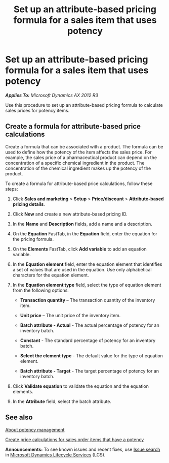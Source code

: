 ﻿---
title: Set up an attribute-based pricing formula for a sales item that uses potency
TOCTitle: Set up an attribute-based pricing formula for a sales item that uses potency
ms:assetid: ee19405e-c09e-4e24-9f90-3a33f941f20d
ms:mtpsurl: https://technet.microsoft.com/en-us/library/Dn527700(v=AX.60)
ms:contentKeyID: 59626233
ms.date: 04/18/2014
mtps_version: v=AX.60
---

# Set up an attribute-based pricing formula for a sales item that uses potency 


_**Applies To:** Microsoft Dynamics AX 2012 R3_

Use this procedure to set up an attribute-based pricing formula to calculate sales prices for potency items.

## Create a formula for attribute-based price calculations

Create a formula that can be associated with a product. The formula can be used to define how the potency of the item affects the sales price. For example, the sales price of a pharmaceutical product can depend on the concentration of a specific chemical ingredient in the product. The concentration of the chemical ingredient makes up the potency of the product.

To create a formula for attribute-based price calculations, follow these steps:

1.  Click **Sales and marketing** \> **Setup** \> **Price/discount** \> **Attribute-based pricing details**.

2.  Click **New** and create a new attribute-based pricing ID.

3.  In the **Name** and **Description** fields, add a name and a description.

4.  On the **Equation** FastTab, in the **Equation** field, enter the equation for the pricing formula.

5.  On the **Elements** FastTab, click **Add variable** to add an equation variable.

6.  In the **Equation element** field, enter the equation element that identifies a set of values that are used in the equation. Use only alphabetical characters for the equation element.

7.  In the **Equation element type** field, select the type of equation element from the following options:
    
      - **Transaction quantity** – The transaction quantity of the inventory item.
    
      - **Unit price** – The unit price of the inventory item.
    
      - **Batch attribute - Actual** - The actual percentage of potency for an inventory batch.
    
      - **Constant** - The standard percentage of potency for an inventory batch.
    
      - **Select the element type** - The default value for the type of equation element.
    
      - **Batch attribute - Target** - The target percentage of potency for an inventory batch.

8.  Click **Validate equation** to validate the equation and the equation elements.

9.  In the **Attribute** field, select the batch attribute.

## See also

[About potency management](about-potency-management.md)

[Create price calculations for sales order items that have a potency](create-price-calculations-for-sales-order-items-that-have-a-potency.md)

  
**Announcements:** To see known issues and recent fixes, use [Issue search](http://go.microsoft.com/fwlink/?linkid=389258) in [Microsoft Dynamics Lifecycle Services](http://go.microsoft.com/fwlink/?linkid=306505) (LCS).

